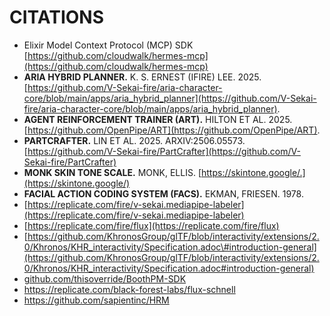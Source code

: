 # **CITATIONS**

- Elixir Model Context Protocol (MCP) SDK [https://github.com/cloudwalk/hermes-mcp](https://github.com/cloudwalk/hermes-mcp)
- **ARIA HYBRID PLANNER.** K. S. ERNEST (IFIRE) LEE. 2025\. [https://github.com/V-Sekai-fire/aria-character-core/blob/main/apps/aria_hybrid_planner](https://github.com/V-Sekai-fire/aria-character-core/blob/main/apps/aria_hybrid_planner).
- **AGENT REINFORCEMENT TRAINER (ART).** HILTON ET AL. 2025\. [https://github.com/OpenPipe/ART](https://github.com/OpenPipe/ART).
- **PARTCRAFTER.** LIN ET AL. 2025\. ARXIV:2506.05573. [https://github.com/V-Sekai-fire/PartCrafter](https://github.com/V-Sekai-fire/PartCrafter)
- **MONK SKIN TONE SCALE.** MONK, ELLIS. [https://skintone.google/.](https://skintone.google/)
- **FACIAL ACTION CODING SYSTEM (FACS).** EKMAN, FRIESEN. 1978\.
- [https://replicate.com/fire/v-sekai.mediapipe-labeler](https://replicate.com/fire/v-sekai.mediapipe-labeler)
- [https://replicate.com/fire/flux](https://replicate.com/fire/flux)
- [https://github.com/KhronosGroup/glTF/blob/interactivity/extensions/2.0/Khronos/KHR_interactivity/Specification.adoc\#introduction-general](https://github.com/KhronosGroup/glTF/blob/interactivity/extensions/2.0/Khronos/KHR_interactivity/Specification.adoc#introduction-general)
- [github.com/thisoverride/BoothPM-SDK](http://github.com/thisoverride/BoothPM-SDK)
- <https://replicate.com/black-forest-labs/flux-schnell>
- <https://github.com/sapientinc/HRM>
